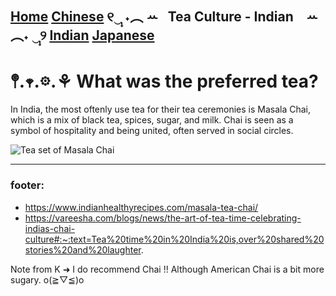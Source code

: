 [Home](https://github.com/319SoftDev/wiki-project-group-wya_dansowaa/blob/main/README.md)  [Chinese](https://github.com/319SoftDev/wiki-project-group-wya_dansowaa/blob/main/Tea-Culture/chinese/tea-ceremony.md) ୧‿̩͙ ˖︵ ꕀ⠀Tea Culture - Indian⠀ ꕀ ︵˖ ‿̩͙୨ [Indian](https://github.com/319SoftDev/wiki-project-group-wya_dansowaa/blob/main/Tea-Culture/indian/tea-ceremony.md)  [Japanese](https://github.com/319SoftDev/wiki-project-group-wya_dansowaa/blob/main/Tea-Culture/japanese/tea-ceremony.md)
---- 

# 𖤣.𖥧.𖡼.⚘ What was the preferred tea?
In India, the most oftenly use tea for their tea ceremonies is Masala Chai, which is a mix of black tea, spices, sugar, and milk. Chai is seen as a symbol of hospitality and being united, often served in social circles. 


![Tea set of Masala Chai](https://vatans.com/wp-content/uploads/2023/05/23.jpg)

---- 

### footer: 

- https://www.indianhealthyrecipes.com/masala-tea-chai/
- https://vareesha.com/blogs/news/the-art-of-tea-time-celebrating-indias-chai-culture#:~:text=Tea%20time%20in%20India%20is,over%20shared%20stories%20and%20laughter.

Note from K ➜ I do recommend Chai !! Although American Chai is a bit more sugary. o(≧▽≦)o
